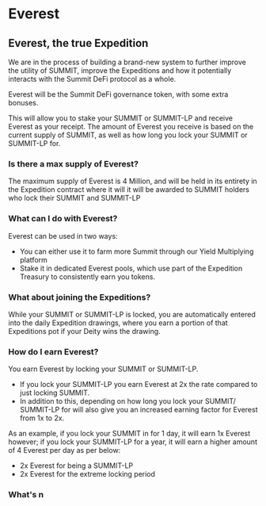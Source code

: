 # Everest

## Everest, the true Expedition

We are in the process of building a brand-new system to further improve the utility of SUMMIT, improve the Expeditions and how it potentially interacts with the Summit DeFi protocol as a whole.&#x20;

Everest will be the Summit DeFi governance token, with some extra bonuses.&#x20;

This will allow you to stake your SUMMIT or SUMMIT-LP and receive Everest as your receipt. The amount of Everest you receive is based on the current supply of SUMMIT, as well as how long you lock your SUMMIT or SUMMIT-LP for.

### Is there a max supply of Everest?

The maximum supply of Everest is 4 Million, and will be held in its entirety in the Expedition contract where it will it will be awarded to SUMMIT holders who lock their SUMMIT and SUMMIT-LP

### What can I do with Everest?

Everest can be used in two ways:

* You can either use it to farm more Summit through our Yield Multiplying platform
* Stake it in dedicated Everest pools, which use part of the Expedition Treasury to consistently earn you tokens.

### What about joining the Expeditions?

&#x20;While your SUMMIT or SUMMIT-LP is locked, you are automatically entered into the daily Expedition drawings, where you earn a portion of that Expeditions pot if your Deity wins the drawing.

### **How do I earn Everest?**

You earn Everest by locking your SUMMIT or SUMMIT-LP.

* If you lock your SUMMIT-LP you earn Everest at 2x the rate compared to just locking SUMMIT.
* In addition to this, depending on how long you lock your SUMMIT/ SUMMIT-LP for will also give you an increased earning factor for Everest from 1x to 2x.

As an example, if you lock your SUMMIT in for 1 day, it will earn 1x Everest however; if you lock your SUMMIT-LP for a year, it will earn a higher amount of 4 Everest per day as per below:

* 2x Everest for being a SUMMIT-LP
* 2x Everest for the extreme locking period

### What's n
